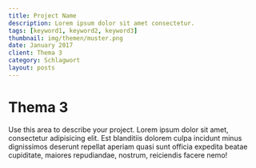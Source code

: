 ```yaml
---
title: Project Name
description: Lorem ipsum dolor sit amet consectetur.
tags: [keyword1, keyword2, keyword3]
thumbnail: img/themen/muster.png
date: January 2017
client: Thema 3
category: Schlagwort
layout: posts
---
```

# Thema 3
Use this area to describe your project. Lorem ipsum dolor sit amet, consectetur adipisicing elit. Est blanditiis dolorem culpa incidunt minus dignissimos deserunt repellat aperiam quasi sunt officia expedita beatae cupiditate, maiores repudiandae, nostrum, reiciendis facere nemo!
